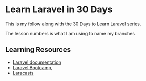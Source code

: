 # Learn Laravel in 30 Days

This is my follow along with the 30 Days to Learn Laravel series.


The lesson numbers is what I am using to name my branches

## Learning Resources

-   [Laravel documentation](https://laravel.com/docs)
-   [Laravel Bootcamp](https://bootcamp.laravel.com),
-   [Laracasts](https://laracasts.com)
